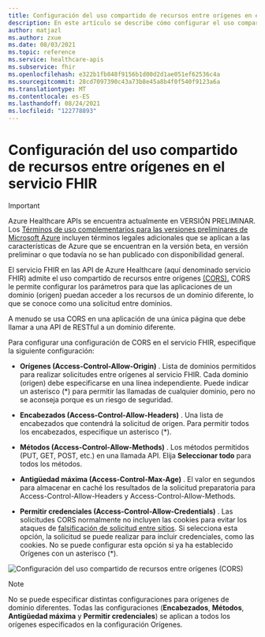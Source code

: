```yaml
---
title: Configuración del uso compartido de recursos entre orígenes en el servicio FHIR
description: En este artículo se describe cómo configurar el uso compartido de recursos entre orígenes en el servicio FHIR
author: matjazl
ms.author: zxue
ms.date: 08/03/2021
ms.topic: reference
ms.service: healthcare-apis
ms.subservice: fhir
ms.openlocfilehash: e322b1fb848f9156b1d00d2d1ae051ef62536c4a
ms.sourcegitcommit: 28cd7097390c43a73b8e45a8b4f0f540f9123a6a
ms.translationtype: MT
ms.contentlocale: es-ES
ms.lasthandoff: 08/24/2021
ms.locfileid: "122778893"
---
```

# <a name="configure-cross-origin-resource-sharing-in-fhir-service"></a>Configuración del uso compartido de recursos entre orígenes en el servicio FHIR

> [!IMPORTANT]
> Azure Healthcare APIs se encuentra actualmente en VERSIÓN PRELIMINAR. Los [Términos de uso complementarios para las versiones preliminares de Microsoft Azure](https://azure.microsoft.com/support/legal/preview-supplemental-terms/) incluyen términos legales adicionales que se aplican a las características de Azure que se encuentran en la versión beta, en versión preliminar o que todavía no se han publicado con disponibilidad general.

El servicio FHIR en las API de Azure Healthcare (aquí denominado servicio FHIR) admite el uso compartido de recursos entre orígenes [(CORS).](https://wikipedia.org/wiki/Cross-Origin_Resource_Sharing) CORS le permite configurar los parámetros para que las aplicaciones de un dominio (origen) puedan acceder a los recursos de un dominio diferente, lo que se conoce como una solicitud entre dominios.

A menudo se usa CORS en una aplicación de una única página que debe llamar a una API de RESTful a un dominio diferente.

Para configurar una configuración de CORS en el servicio FHIR, especifique la siguiente configuración:

- **Orígenes (Access-Control-Allow-Origin)** . Lista de dominios permitidos para realizar solicitudes entre orígenes al servicio FHIR. Cada dominio (origen) debe especificarse en una línea independiente. Puede indicar un asterisco (*) para permitir las llamadas de cualquier dominio, pero no se aconseja porque es un riesgo de seguridad.

- **Encabezados (Access-Control-Allow-Headers)** . Una lista de encabezados que contendrá la solicitud de origen. Para permitir todos los encabezados, especifique un asterisco (*).

- **Métodos (Access-Control-Allow-Methods)** . Los métodos permitidos (PUT, GET, POST, etc.) en una llamada API. Elija **Seleccionar todo** para todos los métodos.

- **Antigüedad máxima (Access-Control-Max-Age)** . El valor en segundos para almacenar en caché los resultados de la solicitud preparatoria para Access-Control-Allow-Headers y Access-Control-Allow-Methods.

- **Permitir credenciales (Access-Control-Allow-Credentials)** . Las solicitudes CORS normalmente no incluyen las cookies para evitar los ataques de [falsificación de solicitud entre sitios](https://en.wikipedia.org/wiki/Cross-site_request_forgery). Si selecciona esta opción, la solicitud se puede realizar para incluir credenciales, como las cookies. No se puede configurar esta opción si ya ha establecido Orígenes con un asterisco (*).

![Configuración del uso compartido de recursos entre orígenes (CORS)](media/cors/cors.png)

>[!NOTE]
>No se puede especificar distintas configuraciones para orígenes de dominio diferentes. Todas las configuraciones (**Encabezados**, **Métodos**, **Antigüedad máxima** y **Permitir credenciales**) se aplican a todos los orígenes especificados en la configuración Orígenes.